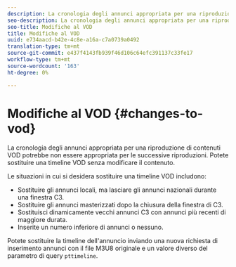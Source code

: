 ```yaml
---
description: La cronologia degli annunci appropriata per una riproduzione di contenuti VOD potrebbe non essere appropriata per le successive riproduzioni. Potete sostituire una timeline VOD senza modificare il contenuto.
seo-description: La cronologia degli annunci appropriata per una riproduzione di contenuti VOD potrebbe non essere appropriata per le successive riproduzioni. Potete sostituire una timeline VOD senza modificare il contenuto.
seo-title: Modifiche al VOD
title: Modifiche al VOD
uuid: e734aacd-b42e-4c8e-a16a-c7a0739a0492
translation-type: tm+mt
source-git-commit: e437f4143fb939f46d106c64efc391137c33fe17
workflow-type: tm+mt
source-wordcount: '163'
ht-degree: 0%

---
```



# Modifiche al VOD {#changes-to-vod}

La cronologia degli annunci appropriata per una riproduzione di contenuti VOD potrebbe non essere appropriata per le successive riproduzioni. Potete sostituire una timeline VOD senza modificare il contenuto.

Le situazioni in cui si desidera sostituire una timeline VOD includono:

* Sostituire gli annunci locali, ma lasciare gli annunci nazionali durante una finestra C3.
* Sostituire gli annunci masterizzati dopo la chiusura della finestra di C3.
* Sostituisci dinamicamente vecchi annunci C3 con annunci più recenti di maggiore durata.
* Inserite un numero inferiore di annunci o nessuno.

Potete sostituire la timeline dell&#39;annuncio inviando una nuova richiesta di inserimento annunci con il file M3U8 originale e un valore diverso del parametro di query `pttimeline`.